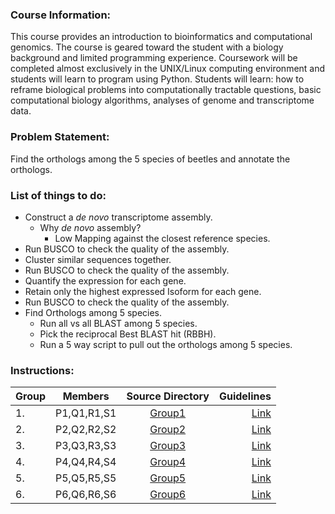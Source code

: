 ### Course Information:
This course provides an introduction to bioinformatics and computational genomics. The course is geared toward the student with a biology background and limited programming experience. Coursework will be completed almost exclusively in the UNIX/Linux computing environment and students will learn to program using Python. Students will learn: how to reframe biological problems into computationally tractable questions, basic computational biology algorithms, analyses of genome and transcriptome data.

### Problem Statement:

Find the orthologs among the 5 species of beetles and annotate the orthologs.

### List of things to do:
- Construct a _de novo_ transcriptome assembly.
	- Why _de novo_ assembly?
		- Low Mapping against the closest reference species.
- Run BUSCO to check the quality of the assembly.
- Cluster similar sequences together.
- Run BUSCO to check the quality of the assembly.
- Quantify the expression for each gene.
- Retain only the highest expressed Isoform for each gene.
- Run BUSCO to check the quality of the assembly.
- Find Orthologs among 5 species.
	- Run all vs all BLAST among 5 species.
	- Pick the reciprocal Best BLAST hit (RBBH).
	- Run a 5 way script to pull out the orthologs among 5 species.

### Instructions:


|Group|Members|Source Directory|Guidelines|
|-----|:-----:|:------------:|--------:|
|1. | P1,Q1,R1,S1|[Group1](group1)|[Link](https://www.google.com)|
|2. | P2,Q2,R2,S2|[Group2](group2)|[Link](https://www.google.com)|
|3. | P3,Q3,R3,S3|[Group3](group3)|[Link](https://www.google.com)|
|4. | P4,Q4,R4,S4|[Group4](group4)|[Link](https://www.google.com)|
|5. | P5,Q5,R5,S5|[Group5](group5)|[Link](https://www.google.com)|
|6. | P6,Q6,R6,S6|[Group6](group6)|[Link](https://www.google.com)|
